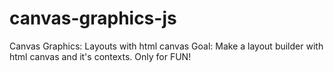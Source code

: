 # canvas-graphics-js
Canvas Graphics: Layouts with html canvas
Goal: Make a layout builder with html canvas and it's contexts. Only for FUN!
